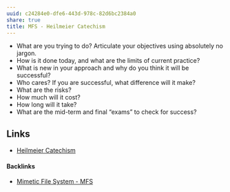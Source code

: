 ```yaml
---
uuid: c24284e0-dfe6-443d-978c-82d6bc2384a0
share: true
title: MFS - Heilmeier Catechism
---
```

- What are you trying to do? Articulate your objectives using absolutely no jargon.
- How is it done today, and what are the limits of current practice?
- What is new in your approach and why do you think it will be successful?
- Who cares? If you are successful, what difference will it make?
- What are the risks?
- How much will it cost?
- How long will it take?
- What are the mid-term and final “exams” to check for success?

## Links
* [Heilmeier Catechism](../edc84150-2be7-4533-8a4b-768eeff624af)

#### Backlinks

* [Mimetic File System - MFS](/174ec832-c137-4d44-b581-3e552e0c047e)